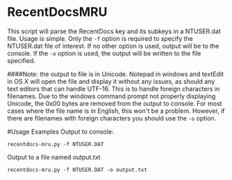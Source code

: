 # RecentDocsMRU
This script will parse the RecentDocs key and its subkeys in a NTUSER.dat file. Usage is simple. Only the `-f` option is required to specify the NTUSER.dat file of interest. If no other option is used, output will be to the console. If the `-o` option is used, the output will be written to the file specified. 

####Note: the output to file is in Unicode. 
Notepad in windows and textEdit in OS X will open the file and display it without any issues, as should any text editors that can handle UTF-16. This is to handle foreign characters in filenames. Due to the windows command prompt not properly displaying Unicode, the 0x00 bytes are removed from the output to console. For most cases where the file name is in English, this won't be a problem. However, if there are filenames with foreign characters you should use the `-o` option.

#Usage Examples
Output to console:
```
recentdocs-mru.py -f NTUSER.DAT
```
Output to a file named output.txt
```
recentdocs-mru.py -f NTUSER.DAT -o output.txt
```
